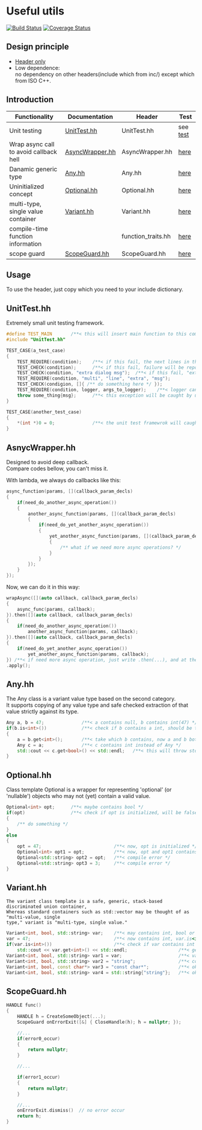 Useful utils
=============

[![Build Status](https://travis-ci.org/lucklove/ZBase.svg?branch=master)](https://travis-ci.org/lucklove/ZBase)
[![Coverage Status](https://coveralls.io/repos/lucklove/ZBase/badge.svg?branch=master&service=github)](https://coveralls.io/github/lucklove/ZBase?branch=master)

Design principle
----------------

- [Header only](https://github.com/lucklove/ZBase/tree/master/inc)
- Low dependence:  
    no dependency on other headers(include which from inc/) except which from ISO C++.

Introduction
------------

| Functionality | Documentation | Header    | Test  |
|---------------|---------------|-----------|-------|
| Unit testing  | [UnitTest.hh](#unittesthh) | UnitTest.hh | see [test](test) |
| Wrap async call to avoid callback hell | [AsyncWrapper.hh](#asnycwrapperhh) | AsyncWrapper.hh | [here](test/AsyncWrapper.cc) |
| Danamic generic type | [Any.hh](#anyhh) | Any.hh | [here](test/Any.cc) |
| Uninitialized concept | [Optional.hh](#optionalhh) | Optional.hh | [here](test/Optional.cc) |
| multi-type, single value container | [Variant.hh](#varianthh) | Variant.hh | [here](test/Variant.cc) | 
| compile-time function information |           | function_traits.hh | [here](test/function_traits.cc) | 
| scope guard | [ScopeGuard.hh](#scopeguardhh) | ScopeGuard.hh | [here](test/ScopeGuard.cc) | 

Usage
-----

To use the header, just copy which you need to your include dictionary.

UnitTest.hh
-----------

Extremely small unit testing framework.    
```c++
#define TEST_MAIN       /**< this will insert main function to this compile unit atomaticly */
#include "UnitTest.hh"

TEST_CASE(a_test_case)
{
    TEST_REQUIRE(condition);    /**< if this fail, the next lines in this case will not be executed */
    TEST_CHECK(condition);      /**< if this fail, failure will be report, but test go on */
    TEST_CHECK(condition, "extra dialog msg");  /**< if this fail, "extra dialog msg" will be printed. */
    TEST_REQUIRE(condition, "multi", "line", "extra", "msg");
    TEST_CHECK(condigion, []{ /** do something here */ });
    TEST_REQUIRE(condition, logger, args_to_logger);    /**< logger can be any callable object */
    throw some_thing{msg};      /**< this exception will be caught by unit testing framework and a failure will be report */   
}

TEST_CASE(another_test_case)
{
    *(int *)0 = 0;              /**< the unit test framewrok will caught SIGSEGV and terminate all tests */
}
```

AsnycWrapper.hh
---------------

Designed to avoid deep callback.  
Compare codes bellow, you can't miss it.   
  
With lambda, we always do callbacks like this:
```c++
async_function(params, [](callback_param_decls)
{
    if(need_do_another_async_operation())
    {
        another_async_function(params, [](callback_param_decls)
        {
            if(need_do_yet_another_async_operation())
            {
                yet_another_async_function(params, [](callback_param_decls)
                {
                    /** what if we need more async operations? */
                }   
            }
        });
    }
});
```
Now, we can do it in this way:
```c++
wrapAsync([](auto callback, callback_param_decls)
{
    async_func(params, callback);
}).then([](auto callback, callback_param_decls)
{
    if(need_do_another_async_operation())
        another_async_function(params, callback);
}).then([](auto callback, callback_param_decls)
{
    if(need_do_yet_another_async_operation())
        yet_another_async_function(params, callback);
}) /**< if need more async operation, just write .then(...), and at then end of the then list, we should: */
.apply();
```

Any.hh
------

The Any class is a variant value type based on the second category.   
It supports copying of any value type and safe checked extraction of that value strictly against its type.   
```c++
Any a, b = 47;              /**< a contains null, b contains int(47) */
if(b.is<int>())             /**< check if b contains a int, should be true */
{
    a = b.get<int>();       /**< take which b contains, now a and b both contain int(47) */
    Any c = a;              /**< c contains int instead of Any */
    std::cout << c.get<bool>() << std::endl;   /**< this will throw std::bad_cast */
}
```

Optional.hh
-----------

Class template Optional is a wrapper for representing 'optional' (or 'nullable') objects who may not (yet) contain a valid value.
```c++
Optional<int> opt;      /**< maybe contains bool */
if(opt)                 /**< check if opt is initialized, will be false */
{
    /** do something */
}
else
{
    opt = 47;                           /**< now, opt is initialized */
    Optional<int> opt1 = opt;           /**< now, opt and opt1 contains the same thing */
    Optional<std::string> opt2 = opt;   /**< compile error */
    Optional<std::string> opt3 = 3;     /**< compile error */
}

```

Variant.hh
----------

    The variant class template is a safe, generic, stack-based discriminated union container,    
    Whereas standard containers such as std::vector may be thought of as "multi-value, single     
    type," variant is "multi-type, single value."

```c++
Variant<int, bool, std::string> var;    /**< may contains int, bool or std::string */
var = 47;                               /**< now contains int, var.is<int>() will be true */
if(var.is<int>())                       /**< check if var contains int */
    std::cout << var.get<int>() << std::endl;                   /**< get int from variant */
Variant<int, bool, std::string> var1 = var;                     /**< var1 contains the same thing as var */
Variant<int, bool, std::string> var2 = "string";                /**< compile error */
Variant<int, bool, const char*> var3 = "const char*";           /**< ok */
Variant<int, bool, std::string> var4 = std::string{"string"};   /**< ok */
```

ScopeGuard.hh
-------------

```c++
HANDLE func()
{
    HANDLE h = CreateSomeObject(...);
    ScopeGuard onErrorExit([&] { CloseHandle(h); h = nullptr; });

    //...
    if(error0_occur)
    {
        return nullptr;
    }

    //...

    if(error1_occur)
    {
        return nullptr;
    }

    //...
    onErrorExit.dismiss()  // no error occur
    return h;
}
```
